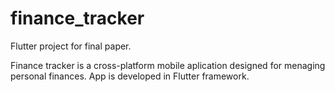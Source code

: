 # finance_tracker

Flutter project for final paper. 

Finance tracker is a cross-platform mobile aplication designed for menaging personal finances. 
App is developed in Flutter framework. 
